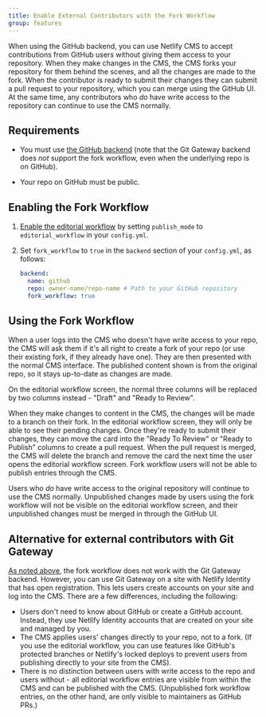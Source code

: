 ```yaml
---
title: Enable External Contributors with the Fork Workflow
group: features
---
```


When using the GitHub backend, you can use Netlify CMS to accept contributions from GitHub users without giving them access to your repository. When they make changes in the CMS, the CMS forks your repository for them behind the scenes, and all the changes are made to the fork. When the contributor is ready to submit their changes they can submit a pull request to your repository, which you can merge using the GitHub UI. At the same time, any contributors who _do_ have write access to the repository can continue to use the CMS normally.

## Requirements

- You must use [the GitHub backend](/docs/authentication-backends/#github-backend) (note that the Git Gateway backend does _not_ support the fork workflow, even when the underlying repo is on GitHub).

- Your repo on GitHub must be public.

## Enabling the Fork Workflow

1. [Enable the editorial workflow](/docs/configuration-options/#publish-mode) by setting `publish_mode` to `editorial_workflow` in your `config.yml`.

2. Set `fork_workflow` to `true` in the `backend` section of your `config.yml`, as follows:

    ```yaml
    backend:
      name: github
      repo: owner-name/repo-name # Path to your GitHub repository
      fork_workflow: true
    ```

## Using the Fork Workflow

When a user logs into the CMS who doesn't have write access to your repo, the CMS will ask them if it's all right to create a fork of your repo (or use their existing fork, if they already have one). They are then presented with the normal CMS interface. The published content shown is from the original repo, so it stays up-to-date as changes are made.

On the editorial workflow screen, the normal three columns will be replaced by two columns instead - "Draft" and "Ready to Review".

When they make changes to content in the CMS, the changes will be made to a branch on their fork. In the editorial workflow screen, they will only be able to see their pending changes. Once they're ready to submit their changes, they can move the card into the "Ready To Review" or "Ready to Publish" columns to create a pull request. When the pull request is merged, the CMS will delete the branch and remove the card the next time the user opens the editorial workflow screen. Fork workflow users will not be able to publish entries through the CMS.

Users who _do_ have write access to the original repository will continue to use the CMS normally. Unpublished changes made by users using the fork workflow will not be visible on the editorial workflow screen, and their unpublished changes must be merged in through the GitHub UI.

## Alternative for external contributors with Git Gateway

[As noted above](#requirements), the fork workflow does not work with the Git Gateway backend. However, you can use Git Gateway on a site with Netlify Identity that has open registration. This lets users create accounts on your site and log into the CMS. There are a few differences, including the following:

- Users don't need to know about GitHub or create a GitHub account. Instead, they use Netlify Identity accounts that are created on your site and managed by you.
- The CMS applies users' changes directly to your repo, not to a fork. (If you use the editorial workflow, you can use features like GitHub's protected branches or Netlify's locked deploys to prevent users from publishing directly to your site from the CMS).
- There is no distinction between users with write access to the repo and users without - all editorial workflow entries are visible from within the CMS and can be published with the CMS. (Unpublished fork workflow entries, on the other hand, are only visible to maintainers as GitHub PRs.)
